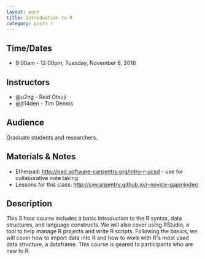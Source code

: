 ```yaml
---
layout: post
title: Introduction to R
category: posts r
---
```


## Time/Dates

* 9:00am - 12:00pm, Tuesday, November 8, 2016

## Instructors

* @u2ng - Reid Otsuji
* @jt14den - Tim Dennis  

## Audience

Graduate students and researchers.

## Materials & Notes

* Etherpad: <http://pad.software-carpentry.org/intro-r-ucsd> - use for collaborative note taking
* Lessons for this class: <http://swcarpentry.github.io/r-novice-gapminder/>

## Description

This 3 hour course includes a basic introduction to the R syntax, data structures, and language constructs.  We will also cover using RStudio, a tool to help manage R projects and write R scripts.  Following the basics, we will cover how to import data into R and how to work with R's most used data structure,  a dataframe.  This course is geared to participants who are new to R.
